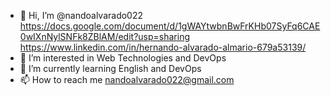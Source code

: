- 👋 Hi, I’m @nandoalvarado022 
   https://docs.google.com/document/d/1gWAYtwbnBwFrKHb07SyFq6CAE0wIXnNylSNFk8ZBlAM/edit?usp=sharing
   https://www.linkedin.com/in/hernando-alvarado-almario-679a53139/
- 👀 I’m interested in Web Technologies and DevOps
- 🌱 I’m currently learning English and DevOps
- 📫 How to reach me nandoalvarado022@gmail.com
 
<!---
nandoalvarado022/nandoalvarado022 is a ✨ special ✨ repository because its `README.md` (this file) appears on your GitHub profile.
You can click the Preview link to take a look at your changes.
--->
